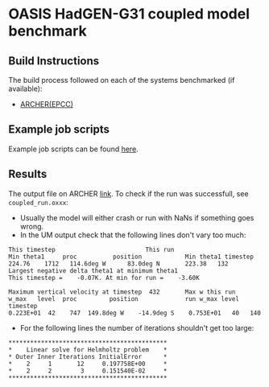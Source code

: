 # OASIS HadGEN-G31 coupled model benchmark

## Build Instructions

The build process followed on each of the systems benchmarked (if available):

* [ARCHER(EPCC)](https://github.com/ebreitmo/build-instructions/blob/master/OASIS/OASIS_ACRHER.md)

## Example job scripts

Example job scripts can be found [here](run/ARCHER/coupled_run.job).
## Results

The output file on ARCHER [link](results/ARCHER).
To check if the run was successfull, see ```coupled_run.oxxx```:
* Usually the model will either crash or run with NaNs if something goes wrong.
* In the UM output check that the following lines don't vary too much:
 ````
 This timestep                         This run
Min theta1     proc          position            Min theta1 timestep
224.76    1712   114.6deg W      83.0deg N       223.38   132
Largest negative delta theta1 at minimum theta1
This timestep =    -0.07K. At min for run =    -3.60K

Maximum vertical velocity at timestep  432       Max w this run
w_max   level  proc         position             run w_max level timestep
0.223E+01  42    747  149.8deg W    -14.9deg S    0.753E+01   40   140

 ````
 * For the following lines the number of iterations shouldn't get too large:
  ````
  ********************************************
*    Linear solve for Helmholtz problem    *
* Outer Inner Iterations InitialError      *
*    2     1       12     0.197758E+00     *
*    2     2        3     0.151540E-02     *
********************************************

  ````
